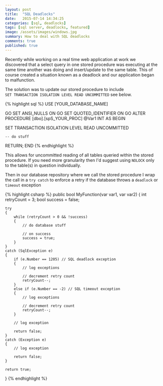 ```yaml
---
layout: post
title:  "SQL Deadlocks"
date:   2015-07-14 14:34:25
categories: [sql, deadlocks]
tags: [sql server, deadlocks, featured]
image: /assets/images/windows.jpg
summary: How to deal with SQL deadlocks
comments: true
published: true
---
```

Recently while working on a real time web application at work we discovered that a select query in one stored procedure was executing at the same time another was doing and insert/update to the same table. This of course created a situation known 
as a deadlock and our application began to malfunction.

The solution was to update our stored procedure to include<br />
`SET TRANSACTION ISOLATION LEVEL READ UNCOMMITTED` see below.

{% highlight sql %}
USE [YOUR_DATABASE_NAME]

GO
SET ANSI_NULLS ON
GO
SET QUOTED_IDENTIFIER ON
GO
ALTER PROCEDURE [dbo].[spS_YOUR_PROC]
	@Var1 INT
AS
BEGIN

SET TRANSACTION ISOLATION LEVEL READ UNCOMMITTED

	-- do stuff

RETURN;
END
{% endhighlight %}

This allows for uncommitted reading of all tables queried within the stored procedure. If you need more granularity then I'd suggest using `NOLOCK` 
only to the table(s) in question individually.

Then in our database repository where we call the stored procedure I wrap the call in a `try catch` to enforce a retry if the database throws a `deadlock` or `timeout` exception

{% highlight csharp %}
public bool MyFunction(var var1, var var2)
{
    int retryCount = 3;
    bool success = false;
    
    try
    {
    	while (retryCount > 0 && !success)
    	{
    		// do database stuff
    		
    		// on success
    		success = true;
    	}
    }
    catch (SqlException e)
    {
    	if (e.Number == 1205) // SQL deadlock exception
    	{
    		// log exceptions
    		
    		// decrement retry count
    		retryCount--;
    	}
    	else if (e.Number == -2) // SQL timeout exception
    	{
    		// log exceptions
    		
    		// decrement retry count
    		retryCount--;
    	}
    
    	// log exception
    	
    	return false;
    }
    catch (Exception e)
    {
    	// log exception
    	
    	return false;
    }
    
    return true;
}
{% endhighlight %}

[jekyll]:      http://jekyllrb.com
[jekyll-gh]:   https://github.com/jekyll/jekyll
[jekyll-help]: https://github.com/jekyll/jekyll-help
